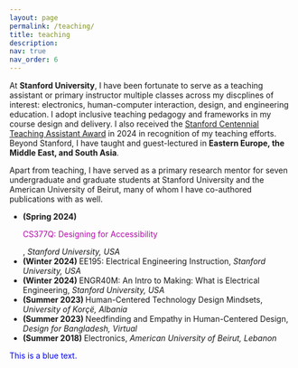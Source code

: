 ```yaml
---
layout: page
permalink: /teaching/
title: teaching
description:
nav: true
nav_order: 6
---
```


At <b>Stanford University</b>, I have been fortunate to serve as a teaching assistant or primary instructor multiple classes across my discplines of interest: electronics, human-computer interaction, design, and engineering education. I adopt inclusive teaching pedagogy and frameworks in my course design and delivery. I also received the [Stanford Centennial Teaching Assistant Award](https://ctl.stanford.edu/centennial-teaching-assistant-awards) in 2024 in recognition of my teaching efforts. Beyond Stanford, I have taught and guest-lectured in <b>Eastern Europe, the Middle East, and South Asia</b>.

Apart from teaching, I have served as a primary research mentor for seven undergraduate and graduate students at Stanford University and the American University of Beirut, many of whom I have co-authored publications with as well.

<ul>
    <li> <b>(Spring 2024) </b> <p style="color:#B409AB;"> CS377Q: Designing for Accessibility</p>, <em>Stanford University, USA</em> </li>
    <li> <b>(Winter 2024) </b> EE195: Electrical Engineering Instruction, <em>Stanford University, USA</em> </li>
    <li> <b>(Winter 2024) </b> ENGR40M: An Intro to Making: What is Electrical Engineering, <em>Stanford University, USA</em> </li>
    <li> <b>(Summer 2023) </b> Human-Centered Technology Design Mindsets, <em>University of Korçë, Albania</em></li>
    <li> <b>(Summer 2023) </b> Needfinding and Empathy in Human-Centered Design, <em>Design for Bangladesh, Virtual</em></li>
    <li> <b>(Summer 2018) </b> Electronics, <em>American University of Beirut, Lebanon</em> </li>
</ul>




<p style="color: blue;">This is a blue text.</p>
